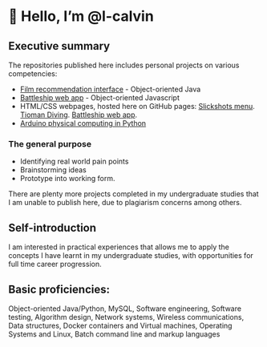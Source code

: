 # 👋 Hello, I’m @l-calvin  
## Executive summary
The repositories published here includes personal projects on various competencies: 
- [Film recommendation interface](https://github.com/l-calvin/Film-recommendation-interface/) - Object-oriented Java
- [Battleship web app](https://battleship.lcalvin.com/) - Object-oriented Javascript
- HTML/CSS webpages, hosted here on GitHub pages: [Slickshots menu](https://slickshots.lcalvin.com/). [Tioman Diving](https://diving.lcalvin.com/). [Battleship web app](https://battleship.lcalvin.com/).
- [Arduino physical computing in Python](https://github.com/l-calvin/Arduino-projects/)

### The general purpose 
- Identifying real world pain points
- Brainstorming ideas
- Prototype into working form.  

There are plenty more projects completed in my undergraduate studies that I am unable to publish here, due to plagiarism concerns among others.

## Self-introduction
I am interested in practical experiences that allows me to apply the concepts I have learnt in my undergraduate studies, with opportunities for full time career progression. 

## Basic proficiencies:
Object-oriented Java/Python, MySQL, Software engineering, Software testing, Algorithm design, Network systems, Wireless communications, Data structures, Docker containers and Virtual machines, Operating Systems and Linux, Batch command line and markup languages

<!---
- 💞️ I’m looking to collaborate on ...
- 📫 How to reach me ...
l-calvin/l-calvin is a ✨ special ✨ repository because its `README.md` (this file) appears on your GitHub profile.
You can click the Preview link to take a look at your changes.
--->